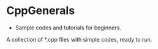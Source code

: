 # CppGenerals

- Sample codes and tutorials for beginners.

A collection of *.cpp files with simple codes, ready to run.
